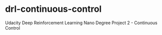 # drl-continuous-control
Udacity Deep Reinforcement Learning Nano Degree Project 2 - Continuous Control
